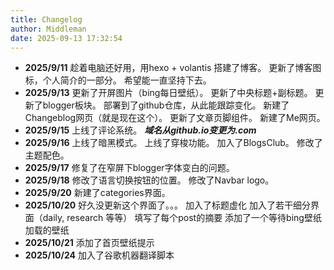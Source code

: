 ```yaml
---
title: Changelog
author: Middleman
date: 2025-09-13 17:32:54
---
```

- **2025/9/11**
  趁着电脑还好用，用hexo + volantis 搭建了博客。
  更新了博客图标，个人简介的一部分。
  希望能一直坚持下去。
- **2025/9/13**
  更新了开屏图片（bing每日壁纸）。
  更新了中央标题+副标题。
  更新了blogger板块。
  部署到了github仓库，从此能跟踪变化。
  新建了Changeblog网页（就是现在这个）。
  更新了文章页脚组件。
  新建了Me网页。
- **2025/9/15**
  上线了评论系统。
  ***域名从github.io变更为.com***
- **2025/9/16**
  上线了暗黑模式。
  上线了穿梭功能。
  加入了BlogsClub。
  修改了主题配色。
- **2025/9/17**
  修复了在窄屏下blogger字体变白的问题。
- **2025/9/18**
  修改了语言切换按钮的位置。
  修改了Navbar logo。
- **2025/9/20**
  新建了categories界面。
- **2025/10/20**
  好久没更新这个界面了。。。
  加入了标题虚化
  加入了若干细分界面（daily, research 等等）
  填写了每个post的摘要
  添加了一个等待bing壁纸加载的壁纸
- **2025/10/21**
  添加了首页壁纸提示
- **2025/10/24**
  加入了谷歌机器翻译脚本